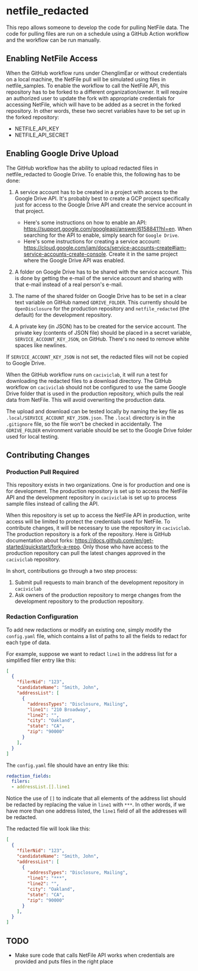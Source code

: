 # netfile_redacted

This repo allows someone to develop the code for pulling NetFile data.  The code for pulling files are run on a schedule using a GitHub Action workflow and the workflow can be run manually. 

## Enabling NetFile Access

When the GitHub workflow runs under ChenglimEar or without credentials on a local machine, the NetFile pull will be simulated using files in netfile_samples.  To enable the workflow to call the NetFile API, this repository has to be forked to a different organization/owner.  It will require an authorized user to update the fork with appropriate credentials for accessing NetFile, which will have to be added as a secret in the forked repository.  In other words, these two secret variables have to be set up in the forked repository:

* NETFILE_API_KEY
* NETFILE_API_SECRET

## Enabling Google Drive Upload

The GitHub workflow has the ability to upload redacted files in netfile_redacted to Google Drive.  To enable this, the following has to be done:

1. A service account has to be created in a project with access to the Google Drive API.  It's probably best to create a GCP project specifically just for access to the Google Drive API and create the service account in that project.  
   - Here's some instructions on how to enable an API: https://support.google.com/googleapi/answer/6158841?hl=en.  When searching for the API to enable, simply search for `Google Drive`.
   - Here's some instructions for creating a service account: https://cloud.google.com/iam/docs/service-accounts-create#iam-service-accounts-create-console.  Create it in the same project where the Google Drive API was enabled.

2. A folder on Google Drive has to be shared with the service account.  This is done by getting the e-mail of the service account and sharing with that e-mail instead of a real person's e-mail.

3. The name of the shared folder on Google Drive has to be set in a clear text variable on GitHub named `GDRIVE_FOLDER`.  This currently should be `OpenDisclosure` for the production repository and `netfile_redacted` (the default) for the development repository.

3. A private key (in JSON) has to be created for the service account.  The private key (contents of JSON file) should be placed in a secret variable, `SERVICE_ACCOUNT_KEY_JSON`, on GitHub.  There's no need to remove white spaces like newlines.

If `SERVICE_ACCOUNT_KEY_JSON` is not set, the redacted files will not be copied to Google Drive.

When the GitHub workflow runs on `caciviclab`, it will run a test for downloading the redacted files to a download directory.  The GitHub workflow on `caciviclab` should not be configured to use the same Google Drive folder that is used in the production repository, which pulls the real data from NetFile.  This will avoid overwriting the production data.

The upload and download can be tested locally by naming the key file as `.local/SERVICE_ACCOUNT_KEY_JSON.json`.  The `.local` directory is in the `.gitignore` file, so the file won't be checked in accidentally.  The `GDRIVE_FOLDER` environment variable should be set to the Google Drive folder used for local testing.

## Contributing Changes

### Production Pull Required

This repository exists in two organizations.  One is for production and one is for development.  The production repository is set up to access the NetFile API and the development repository in `caciviclab` is set up to process sample files instead of calling the API.

When this repository is set up to access the NetFile API in production, write access will be limited to protect the credentials used for NetFile.  To contribute changes, it will be necessary to use the repository in `caciviclab`.  The production repository is a fork of the repository.  Here is GitHub documentation about forks: https://docs.github.com/en/get-started/quickstart/fork-a-repo.  Only those who have access to the production repository can pull the latest changes approved in the `caciviclab` repository.

In short, contributions go through a two step process:

1. Submit pull requests to main branch of the development repository in `caciviclab`
2. Ask owners of the production repository to merge changes from the development repository to the production repository.

### Redaction Configuration

To add new redactions or modify an existing one, simply modify the `config.yaml` file, which contains a list of paths to all the fields to redact for each type of data.

For example, suppose we want to redact `line1` in the address list for a simplified filer entry like this:

```json
[
  {
    "filerNid": "123",
    "candidateName": "Smith, John",
    "addressList": [
      {
        "addressTypes": "Disclosure, Mailing",
        "line1": "210 Broadway",
        "line2": "",
        "city": "Oakland",
        "state": "CA",
        "zip": "90000"
      }
    ],
  }
]
```

The `config.yaml` file should have an entry like this:

```yaml
redaction_fields:
  filers:
  - addressList.[].line1
```

Notice the use of `[]` to indicate that all elements of the address list should be redacted by replacing the value in `line1` with `***`.  In other words, if we have more than one address listed, the `line1` field of all the addresses will be redacted.

The redacted file will look like this:

```json
[
  {
    "filerNid": "123",
    "candidateName": "Smith, John",
    "addressList": [
      {
        "addressTypes": "Disclosure, Mailing",
        "line1": "***",
        "line2": "",
        "city": "Oakland",
        "state": "CA",
        "zip": "90000"
      }
    ],
  }
]
```


## TODO

* Make sure code that calls NetFile API works when credentials are provided and puts files in the right place
